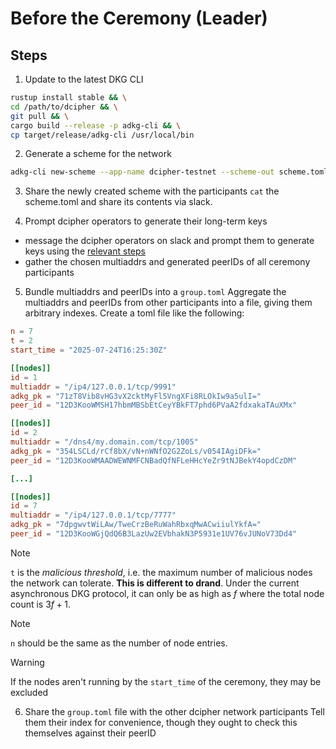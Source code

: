# Before the Ceremony (Leader)

## Steps

1. Update to the latest DKG CLI
```bash
rustup install stable && \
cd /path/to/dcipher && \
git pull && \
cargo build --release -p adkg-cli && \
cp target/release/adkg-cli /usr/local/bin
```

2. Generate a scheme for the network
```bash
adkg-cli new-scheme --app-name dcipher-testnet --scheme-out scheme.toml
```

3. Share the newly created scheme with the participants
`cat` the scheme.toml and share its contents via slack.

4. Prompt dcipher operators to generate their long-term keys
- message the dcipher operators on slack and prompt them to generate keys using the [relevant steps](./operator-key-generation.md)
- gather the chosen multiaddrs and generated peerIDs of all ceremony participants

5. Bundle multiaddrs and peerIDs into a `group.toml`
Aggregate the multiaddrs and peerIDs from other participants into a file, giving them arbitrary indexes.
Create a toml file like the following:

```toml
n = 7
t = 2
start_time = "2025-07-24T16:25:30Z"

[[nodes]]
id = 1
multiaddr = "/ip4/127.0.0.1/tcp/9991"
adkg_pk = "71zT8Vib8vHG3vX2cktMyFl5VngXFi8RLOkIw9a5ulI="
peer_id = "12D3KooWMSH17hbmMBSbEtCeyYBkFT7phd6PVaA2fdxakaTAuXMx"

[[nodes]]
id = 2
multiaddr = "/dns4/my.domain.com/tcp/1005"
adkg_pk = "354LSCLd/rCf8bX/vN+nWNfO2G2ZoLs/v054IAgiDFk="
peer_id = "12D3KooWMAADWEWNMFCNBadQfNFLeHHcYeZr9tNJBekY4opdCzDM"

[...]

[[nodes]]
id = 7
multiaddr = "/ip4/127.0.0.1/tcp/7777"
adkg_pk = "7dpgwvtWiLAw/TweCrzBeRuWahRbxqMwACwiiulYkfA="
peer_id = "12D3KooWGjQdQ6B3LazUw2EVbhakN3P5931e1UV76vJUNoV73Dd4"
```

> [!NOTE]
> `t` is the _malicious threshold_, i.e. the maximum number of malicious nodes the network can tolerate. **This is different to drand**. Under the current asynchronous DKG protocol, it can only be as high as $f$ where the total node count is $3f + 1$.

> [!NOTE]
> `n` should be the same as the number of node entries.

> [!WARNING]
> If the nodes aren't running by the `start_time` of the ceremony, they may be excluded

6. Share the `group.toml` file with the other dcipher network participants
Tell them their index for convenience, though they ought to check this themselves against their peerID

